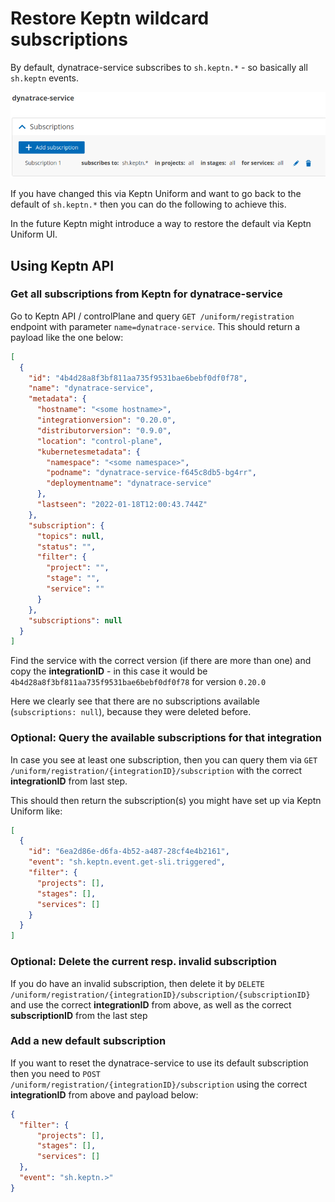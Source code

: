 # Restore Keptn wildcard subscriptions

By default, dynatrace-service subscribes to `sh.keptn.*` - so basically all `sh.keptn` events.

![default dynatrace-service subscription](images/subscriptions.png)

If you have changed this via Keptn Uniform and want to go back to the default of `sh.keptn.*` then you can do the following to achieve this.

In the future Keptn might introduce a way to restore the default via Keptn Uniform UI.

## Using Keptn API

### Get all subscriptions from Keptn for dynatrace-service

Go to Keptn API / controlPlane and query `GET /uniform/registration`  endpoint with parameter `name=dynatrace-service`. This should return a payload like the one below:

```json
[
  {
    "id": "4b4d28a8f3bf811aa735f9531bae6bebf0df0f78",
    "name": "dynatrace-service",
    "metadata": {
      "hostname": "<some hostname>",
      "integrationversion": "0.20.0",
      "distributorversion": "0.9.0",
      "location": "control-plane",
      "kubernetesmetadata": {
        "namespace": "<some namespace>",
        "podname": "dynatrace-service-f645c8db5-bg4rr",
        "deploymentname": "dynatrace-service"
      },
      "lastseen": "2022-01-18T12:00:43.744Z"
    },
    "subscription": {
      "topics": null,
      "status": "",
      "filter": {
        "project": "",
        "stage": "",
        "service": ""
      }
    },
    "subscriptions": null
  }
]
```

Find the service with the correct version (if there are more than one) and copy the **integrationID** - in this case it would be `4b4d28a8f3bf811aa735f9531bae6bebf0df0f78` for version `0.20.0`

Here we clearly see that there are no subscriptions available (`subscriptions: null`), because they were deleted before.

### Optional: Query the available subscriptions for that integration

In case you see at least one subscription, then you can query them via `GET /uniform/registration/{integrationID}/subscription` with the correct **integrationID**  from last step.

This should then return the subscription(s) you might have set up via Keptn Uniform like:

```json
[
  {
    "id": "6ea2d86e-d6fa-4b52-a487-28cf4e4b2161",
    "event": "sh.keptn.event.get-sli.triggered",
    "filter": {
      "projects": [],
      "stages": [],
      "services": []
    }
  }
]
```


### Optional: Delete the current resp. invalid subscription

If you do have an invalid subscription, then delete it by `DELETE /uniform/registration/{integrationID}/subscription/{subscriptionID}` and use the correct **integrationID**  from above, as well as the correct **subscriptionID** from the last step


### Add a new default subscription

If you want to reset the dynatrace-service to use its default subscription then you need to `POST /uniform/registration/{integrationID}/subscription` using the correct **integrationID** from above and payload below:

```json
{
  "filter": {
      "projects": [],
      "stages": [],
      "services": []
  },
  "event": "sh.keptn.>"
}
```
